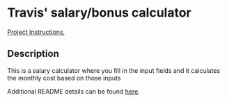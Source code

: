 # Travis' salary/bonus calculator

[Project Instructions](./INSTRUCTIONS.md), 

## Description

This is a salary calculator where you fill in the input fields and it calculates the monthly cost based on those inputs

Additional README details can be found [here](https://github.com/PrimeAcademy/github-finalization-assignment).